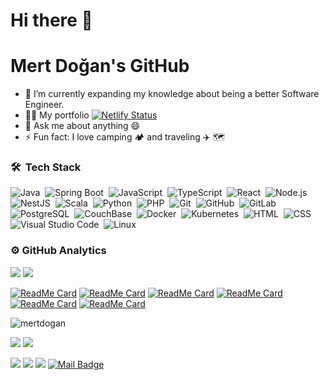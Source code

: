 # Hi there 👋
# Mert Doğan's GitHub

- 🌱 I’m currently expanding my knowledge about being a better Software Engineer.
- 🏄‍♂️ My portfolio [![Netlify Status](https://api.netlify.com/api/v1/badges/8d5b5a68-8771-4527-9174-3df37cf645d7/deploy-status)](https://mertdogan.netlify.app/)
- 💬 Ask me about anything 😄
- ⚡ Fun fact: I love camping 🏕️ and traveling ✈️ 🗺️

### 🛠 &nbsp;Tech Stack

![Java](https://img.shields.io/badge/-Java-05122A?style=flat&logo=Java&logoColor=FFA518)&nbsp;
![Spring Boot](https://img.shields.io/badge/-Springboot-05122A?style=flat&logo=spring)&nbsp;
![JavaScript](https://img.shields.io/badge/-JavaScript-05122A?style=flat&logo=javascript)&nbsp;
![TypeScript](https://img.shields.io/badge/-TypeScript-05122A?style=flat&logo=typescript)&nbsp;
![React](https://img.shields.io/badge/-React-05122A?style=flat&logo=react)&nbsp;
![Node.js](https://img.shields.io/badge/-Node.js-05122A?style=flat&logo=node.js)&nbsp;
![NestJS](https://img.shields.io/badge/-NestJS-05122A?style=flat&logo=nestjs)&nbsp;
![Scala](https://img.shields.io/badge/-Scala-05122A?style=flat&logo=scala&logoColor=FFA518)&nbsp;
![Python](https://img.shields.io/badge/-Python-05122A?style=flat&logo=python)&nbsp;
![PHP](https://img.shields.io/badge/-Php-05122A?style=flat&logo=php)&nbsp;
![Git](https://img.shields.io/badge/-Git-05122A?style=flat&logo=git)&nbsp;
![GitHub](https://img.shields.io/badge/-GitHub-05122A?style=flat&logo=github)&nbsp;
![GitLab](https://img.shields.io/badge/-GitLab-05122A?style=flat&logo=gitlab)&nbsp;
![PostgreSQL](https://img.shields.io/badge/-PostgreSQL-05122A?style=flat&logo=postgresql)&nbsp;
![CouchBase](https://img.shields.io/badge/-Couchbase-05122A?style=flat&logo=couchbase)&nbsp;
![Docker](https://img.shields.io/badge/-Docker-05122A?style=flat&logo=docker)&nbsp;
![Kubernetes](https://img.shields.io/badge/-Kubernetes-05122A?style=flat&logo=kubernetes)&nbsp;
![HTML](https://img.shields.io/badge/-HTML-05122A?style=flat&logo=HTML5)&nbsp;
![CSS](https://img.shields.io/badge/-CSS-05122A?style=flat&logo=CSS3&logoColor=1572B6)&nbsp;
![Visual Studio Code](https://img.shields.io/badge/-Visual%20Studio%20Code-05122A?style=flat&logo=visual-studio-code&logoColor=007ACC)&nbsp;
![Linux](https://img.shields.io/badge/-Linux-05122A?style=flat&logo=linux)&nbsp;

### ⚙️&nbsp;GitHub Analytics

<p align="lef" width="20%">
    <img src="https://github-readme-stats-lake-nine.vercel.app/api?username=mmertdogann&count_private=true&show_icons=true&theme=dracula"/>
    <img src="https://github-readme-stats-lake-nine.vercel.app/api/top-langs/?username=mmertdogann&theme=dracula&layout=compact&langs_count=8" />
</p>


<p align="center">
  <a href="https://github.com/mmertdogann?tab=repositories">
    
[![ReadMe Card](https://github-readme-stats.vercel.app/api/pin/?username=mmertdogann&repo=Hunt-AI&theme=radical)](https://github.com/mmertdogann/Hunt-AI)
[![ReadMe Card](https://github-readme-stats.vercel.app/api/pin/?username=mmertdogann&repo=smart-brain&theme=nightowl)](https://github.com/mmertdogann/smart-brain)
[![ReadMe Card](https://github-readme-stats.vercel.app/api/pin/?username=mmertdogann&repo=coronapp&theme=tokyonight)](https://github.com/mmertdogann/coronapp)
[![ReadMe Card](https://github-readme-stats.vercel.app/api/pin/?username=mmertdogann&repo=chat4fun&theme=cobalt)](https://github.com/mmertdogann/chat4fun)
[![ReadMe Card](https://github-readme-stats.vercel.app/api/pin/?username=mmertdogann&repo=ai-news&theme=dracula)](https://github.com/mmertdogann/ai-news)
[![ReadMe Card](https://github-readme-stats.vercel.app/api/pin/?username=mmertdogann&repo=github-finder&theme=onedark)](https://github.com/mmertdogann/github-finder)
</p>

<p align="left" width="20%"> <img src="https://komarev.com/ghpvc/?username=mmertdogann" alt="mertdogan" /> </p>

[![](https://img.shields.io/twitter/follow/mmert_dogann?style=social)](https://www.twitter.com/mmert_dogann)
[![](https://img.shields.io/github/followers/mmertdogann?style=social)](https://www.github.com/mmertdogann)

[![](https://img.shields.io/badge/twitter-%231DA1F2.svg?&style=for-the-badge&logo=twitter&logoColor=white)](https://www.twitter.com/mmert_dogann)
[![](https://img.shields.io/badge/instagram-%23E4405F.svg?&style=for-the-badge&logo=instagram&logoColor=white)](https://instagram.com/mmertdogann)
[![](https://img.shields.io/badge/linkedin-%230077B5.svg?&style=for-the-badge&logo=linkedin&logoColor=white)](https://www.linkedin.com/in/mmertdogann/)
[![Mail Badge](https://img.shields.io/badge/mm3rtdogann@gmail.com-c14438?style=for-the-badge&logo=Gmail&logoColor=white&link=mailto:mm3rtdogann@gmail.com)](mailto:mm3rtdoganngmail.com)
